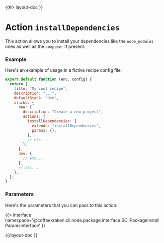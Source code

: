 <!--
/**
 * @name            installDependencies
 * @namespace       doc.recipes.actions
 * @type            Markdown
 * @platform        md
 * @status          stable
 * @menu            Documentation / Recipes / Actions          /doc/recipes/actions/installDependencies
 *
 * @since           2.0.0
 * @author    Olivier Bossel <olivier.bossel@gmail.com> (https://coffeekraken.io)
 */
-->

{{#> layout-doc }}

# Action `installDependencies`

This action allows you to install your dependencies like the `node_modules` ones as well as the `composer` if present.

### Example

Here's an example of usage in a fictive recipe config file:

```js
export default function (env, config) {
  return {
    title: "My cool recipe",
    description: "...",
    defaultStack: "dev",
    stacks: {
      new: {
        description: "Create a new project",
        actions: {
          installDependencies: {
            extends: "installDependencies",
            params: {},
          },
          // etc...
        },
      },
      dev: {
        // etc...
      },
      // etc...
    },
  };
}
```

### Parameters

Here's the parameters that you can pass to this action:

{{> interface namespace='@coffeekraken.cli.node.package.interface.SCliPackageInstallParamsInterface' }}

{{/layout-doc }}
